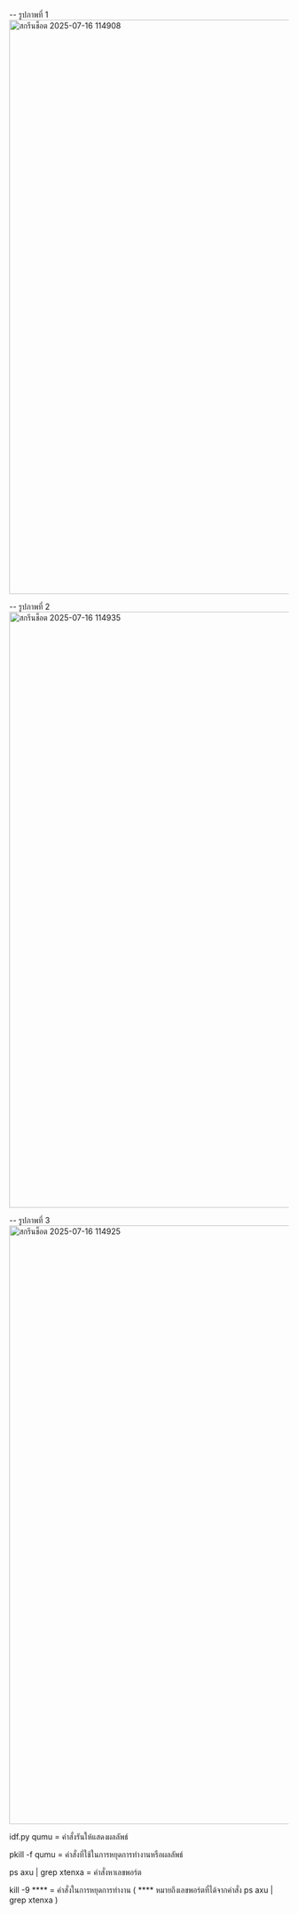 -- รูปภาพที่ 1
<img width="1919" height="1035" alt="สกรีนช็อต 2025-07-16 114908" src="https://github.com/user-attachments/assets/5480a347-ec10-4946-a51b-13921792acd6" />


-- รูปภาพที่ 2
<img width="1919" height="1074" alt="สกรีนช็อต 2025-07-16 114935" src="https://github.com/user-attachments/assets/2e6cef58-27af-4067-ae2d-9766d8409f5b" />


-- รูปภาพที่ 3
<img width="1919" height="1079" alt="สกรีนช็อต 2025-07-16 114925" src="https://github.com/user-attachments/assets/3586249c-694d-40fd-b431-096de5638886" />


idf.py qumu   = คำสั่งรันให้แสดงผลลัพธ์


pkill -f qumu  = คำสั่งที่ใช้ในการหยุดการทำงานหรือผลลัพธ์


ps axu | grep xtenxa = คำสั่งหาเลขพอร์ต


kill -9 **** =  คำสั่งในการหยุดการทำงาน  ( **** หมายถึงเลขพอร์ตที่ได้จากคำสั่ง ps axu | grep xtenxa )
